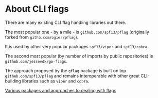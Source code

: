 # About CLI flags

There are many existing CLI flag handling libraries out there.

The most popular one - by a mile - is `github.com/spf13/pflag` (originally forked from `githb.com/ogier/pflag`).

It is used by other very popular packages `spf13/viper` and `spf13/cobra`.

The second most popular (by number of imports by public repositories) is `github.com/jessevdk/go-flags`.

The approach proposed by the `gflag` package is built on top `github.com/spf13/pflag` and remains interoperable
with other great CLI-building libraries such as `viper` and `cobra`.

[Various packages and approaches to dealing with flags](./approaches.md)
